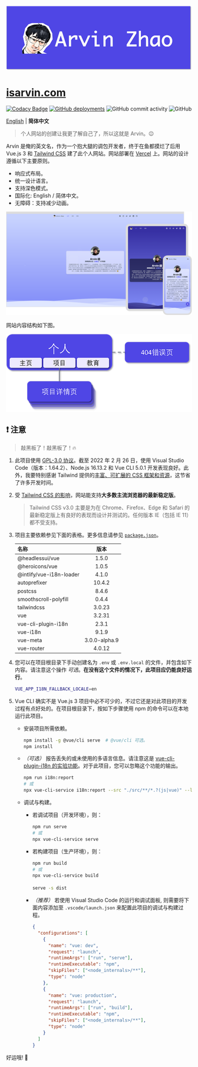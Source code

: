 ![banner.png](./img_README/banner.png)

# [isarvin.com](https://isarvin.com)

[![Codacy Badge](https://app.codacy.com/project/badge/Grade/810eda125dbf4b9d96b81e6c34ec26e6)](https://www.codacy.com/gh/ArvinZJC/isarvin/dashboard?utm_source=github.com&utm_medium=referral&utm_content=ArvinZJC/isarvin&utm_campaign=Badge_Grade)
[![GitHub deployments](https://img.shields.io/github/deployments/ArvinZJC/isarvin/production?label=Vercel&logo=vercel)](https://isarvin.com)
![GitHub commit activity](https://img.shields.io/github/commit-activity/m/ArvinZJC/isarvin)
![GitHub](https://img.shields.io/github/license/ArvinZJC/isarvin)

[English](./README.md) | **简体中文**

> 个人网站的创建让我更了解自己了，所以这就是 Arvin。😉

Arvin 是俺的英文名，作为一个抱大腿的调包开发者，终于在鱼都摸烂了后用 Vue.js 3 和 [Tailwind CSS](https://tailwindcss.com/) 建了此个人网站。网站部署在 [Vercel](https://vercel.com/home) 上。网站的设计遵循以下主要原则。

- 响应式布局。
- 统一设计语言。
- 支持深色模式。
- 国际化: English / 简体中文。
- 无障碍：支持减少动画。

![example_zhCN.png](./img_README/example_zhCN.png)

网站内容结构如下图。

![structure_zhCN.png](./img_README/structure_zhCN.png)

## ❗ 注意

> 敲黑板了！敲黑板了！🔥

1. 此项目使用 [GPL-3.0 协议](./LICENSE)。截至 2022 年 2 月 26 日，使用 Visual Studio Code（版本：1.64.2）、Node.js 16.13.2 和 Vue CLI 5.0.1 开发表现良好。此外，我要特别感谢 Tailwind 提供的[丰富、可扩展的 CSS 框架和资源](https://tailwindcss.com/resources)，这节省了许多开发时间。
2. 受 [Tailwind CSS 的影响](https://tailwindcss.com/docs/browser-support)，网站能支持**大多数主流浏览器的最新稳定版**。

   > Tailwind CSS v3.0 主要是为在 Chrome、Firefox、Edge 和 Safari 的最新稳定版上有良好的表现而设计并测试的。任何版本 IE（包括 IE 11）都不受支持。

3. 项目主要依赖参见下面的表格。更多信息请参见 [`package.json`](./package.json)。

   | 名称                     |     版本      |
   | :----------------------- | :-----------: |
   | @headlessui/vue          |     1.5.0     |
   | @heroicons/vue           |     1.0.5     |
   | @intlify/vue-i18n-loader |     4.1.0     |
   | autoprefixer             |    10.4.2     |
   | postcss                  |     8.4.6     |
   | smoothscroll-polyfill    |     0.4.4     |
   | tailwindcss              |    3.0.23     |
   | vue                      |    3.2.31     |
   | vue-cli-plugin-i18n      |     2.3.1     |
   | vue-i18n                 |     9.1.9     |
   | vue-meta                 | 3.0.0-alpha.9 |
   | vue-router               |    4.0.12     |

4. 您可以在项目根目录下手动创建名为 `.env` 或 `.env.local` 的文件，并包含如下内容。请注意这个操作 _可选_。**在没有这个文件的情况下，此项目应仍能良好运行**。

   ```sh
   VUE_APP_I18N_FALLBACK_LOCALE=en
   ```

5. Vue CLI 确实不是 Vue.js 3 项目中必不可少的，不过它还是对此项目的开发过程有点好处的。在项目根目录下，按如下步骤使用 npm 的命令可以在本地运行此项目。

   - 安装项目所需依赖。

     ```sh
     npm install -g @vue/cli serve  # @vue/cli 可选。
     npm install
     ```

   - _（可选）_ 报告丢失的或未使用的多语言信息。请注意这是 [vue-cli-plugin-i18n 的实验功能](https://github.com/intlify/vue-cli-plugin-i18n#-features)。对于此项目，您可以忽略这个功能的输出。

     ```sh
     npm run i18n:report
     # 或
     npx vue-cli-service i18n:report --src "./src/**/*.?(js|vue)" --locales "./src/locales/**/*.json"
     ```

   - 调试与构建。

     - 若调试项目（开发环境），则：

       ```sh
       npm run serve
       # 或
       npx vue-cli-service serve
       ```

     - 若构建项目（生产环境），则：

       ```sh
       npm run build
       # 或
       npx vue-cli-service build

       serve -s dist
       ```

     - _（推荐）_ 若使用 Visual Studio Code 的运行和调试面板, 则需要将下面内容添加至 `.vscode/launch.json` 来配置此项目的调试与构建过程。

       ```JSON
       {
         "configurations": [
           {
             "name": "vue: dev",
             "request": "launch",
             "runtimeArgs": ["run", "serve"],
             "runtimeExecutable": "npm",
             "skipFiles": ["<node_internals>/**"],
             "type": "node"
           },
           {
             "name": "vue: production",
             "request": "launch",
             "runtimeArgs": ["run", "build"],
             "runtimeExecutable": "npm",
             "skipFiles": ["<node_internals>/**"],
             "type": "node"
           }
         ]
       }
       ```

好运哦! 💖
